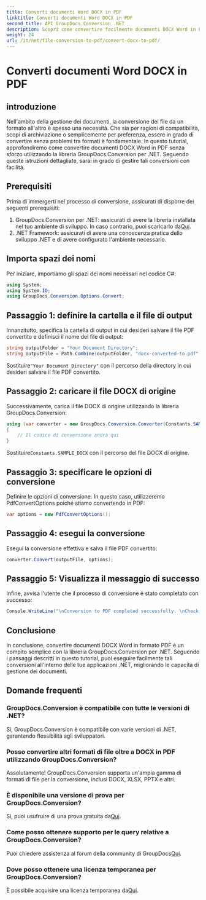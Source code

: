 ```yaml
---
title: Converti documenti Word DOCX in PDF
linktitle: Converti documenti Word DOCX in PDF
second_title: API GroupDocs.Conversion .NET
description: Scopri come convertire facilmente documenti DOCX Word in PDF utilizzando GroupDocs.Conversion per .NET. Migliora le tue capacità di gestione dei documenti.
weight: 24
url: /it/net/file-conversion-to-pdf/convert-docx-to-pdf/
---
```


# Converti documenti Word DOCX in PDF

## introduzione
Nell'ambito della gestione dei documenti, la conversione dei file da un formato all'altro è spesso una necessità. Che sia per ragioni di compatibilità, scopi di archiviazione o semplicemente per preferenza, essere in grado di convertire senza problemi tra formati è fondamentale. In questo tutorial, approfondiremo come convertire documenti DOCX Word in PDF senza sforzo utilizzando la libreria GroupDocs.Conversion per .NET. Seguendo queste istruzioni dettagliate, sarai in grado di gestire tali conversioni con facilità.
## Prerequisiti
Prima di immergerti nel processo di conversione, assicurati di disporre dei seguenti prerequisiti:
1.  GroupDocs.Conversion per .NET: assicurati di avere la libreria installata nel tuo ambiente di sviluppo. In caso contrario, puoi scaricarlo da[Qui](https://releases.groupdocs.com/conversion/net/).
2. .NET Framework: assicurati di avere una conoscenza pratica dello sviluppo .NET e di avere configurato l'ambiente necessario.

## Importa spazi dei nomi
Per iniziare, importiamo gli spazi dei nomi necessari nel codice C#:
```csharp
using System;
using System.IO;
using GroupDocs.Conversion.Options.Convert;
```
## Passaggio 1: definire la cartella e il file di output
Innanzitutto, specifica la cartella di output in cui desideri salvare il file PDF convertito e definisci il nome del file di output:
```csharp
string outputFolder = "Your Document Directory";
string outputFile = Path.Combine(outputFolder, "docx-converted-to.pdf");
```
 Sostituire`"Your Document Directory"` con il percorso della directory in cui desideri salvare il file PDF convertito.
## Passaggio 2: caricare il file DOCX di origine
Successivamente, carica il file DOCX di origine utilizzando la libreria GroupDocs.Conversion:
```csharp
using (var converter = new GroupDocs.Conversion.Converter(Constants.SAMPLE_DOCX))
{
    // Il codice di conversione andrà qui
}
```
 Sostituire`Constants.SAMPLE_DOCX` con il percorso del file DOCX di origine.
## Passaggio 3: specificare le opzioni di conversione
Definire le opzioni di conversione. In questo caso, utilizzeremo PdfConvertOptions poiché stiamo convertendo in PDF:
```csharp
var options = new PdfConvertOptions();
```
## Passaggio 4: esegui la conversione
Esegui la conversione effettiva e salva il file PDF convertito:
```csharp
converter.Convert(outputFile, options);
```
## Passaggio 5: Visualizza il messaggio di successo
Infine, avvisa l'utente che il processo di conversione è stato completato con successo:
```csharp
Console.WriteLine("\nConversion to PDF completed successfully. \nCheck output in {0}", outputFolder);
```

## Conclusione
In conclusione, convertire documenti DOCX Word in formato PDF è un compito semplice con la libreria GroupDocs.Conversion per .NET. Seguendo i passaggi descritti in questo tutorial, puoi eseguire facilmente tali conversioni all'interno delle tue applicazioni .NET, migliorando le capacità di gestione dei documenti.
## Domande frequenti
### GroupDocs.Conversion è compatibile con tutte le versioni di .NET?
Sì, GroupDocs.Conversion è compatibile con varie versioni di .NET, garantendo flessibilità agli sviluppatori.
### Posso convertire altri formati di file oltre a DOCX in PDF utilizzando GroupDocs.Conversion?
Assolutamente! GroupDocs.Conversion supporta un'ampia gamma di formati di file per la conversione, inclusi DOCX, XLSX, PPTX e altri.
### È disponibile una versione di prova per GroupDocs.Conversion?
 Sì, puoi usufruire di una prova gratuita da[Qui](https://releases.groupdocs.com/).
### Come posso ottenere supporto per le query relative a GroupDocs.Conversion?
 Puoi chiedere assistenza al forum della community di GroupDocs[Qui](https://forum.groupdocs.com/c/conversion/11).
### Dove posso ottenere una licenza temporanea per GroupDocs.Conversion?
 È possibile acquisire una licenza temporanea da[Qui](https://purchase.groupdocs.com/temporary-license/).
